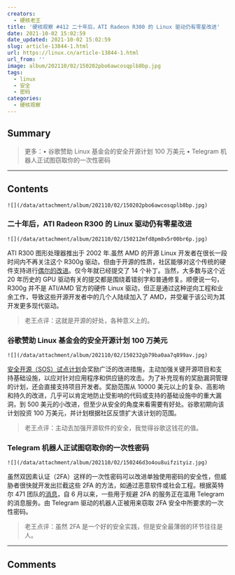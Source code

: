 ```yaml
---
creators:
  - 硬核老王
title: '硬核观察 #412 二十年后，ATI Radeon R300 的 Linux 驱动仍有零星改进'
date: 2021-10-02 15:02:59
date_updated: 2021-10-02 15:02:59
slug: article-13844-1.html
url: https://linux.cn/article-13844-1.html
url_from: ''
image: album/202110/02/150202pbo6awcosqplb8bp.jpg
tags:
  - linux
  - 安全
  - 密码
categories:
  - 硬核观察
---
```


## Summary

> 更多：• 谷歌赞助 Linux 基金会的安全开源计划 100 万美元 • Telegram 机器人正试图窃取你的一次性密码

***

<!-- more -->

## Contents

`![](/data/attachment/album/202110/02/150202pbo6awcosqplb8bp.jpg)`

### 二十年后，ATI Radeon R300 的 Linux 驱动仍有零星改进

`![](/data/attachment/album/202110/02/150212mfd8pm8v5r00br6p.jpg)`

ATI R300 图形处理器推出于 2002 年.虽然 AMD 的开源 Linux 开发者在很长一段时间内不再关注这个 R300g 驱动，但由于开源的性质，社区能够对这个传统的硬件支持进行[偶尔的改进](https://www.phoronix.com/scan.php?page=news_item&px=R300-Friday-Night-2021)。仅今年就已经提交了 14 个补丁。当然，大多数与这个近 20 年历史的 GPU 驱动有关的提交都是围绕着错别字和普通修复。顺便说一句，R300g 并不是 ATI/AMD 官方的硬件 Linux 驱动，但正是通过这种逆向工程和业余工作，导致这些开源开发者中的几个人陆续加入了 AMD，并受雇于该公司为其开发更多现代驱动。

> 
> 老王点评：这就是开源的好处，各种意义上的。
> 
> 
> 

### 谷歌赞助 Linux 基金会的安全开源计划 100 万美元

`![](/data/attachment/album/202110/02/150232gb79ba0aa7q899av.jpg)`

[安全开源（SOS）试点计划](https://sos.dev/)会奖励广泛的改进措施，主动加强关键开源项目和支持基础设施，以应对针对应用程序和供应链的攻击。为了补充现有的奖励漏洞管理的计划，还会直接支持项目开发者。奖励范围从 10000 美元以上的复杂、高影响和持久的改进，几乎可以肯定地防止受影响的代码或支持的基础设施中的重大漏洞，到 500 美元的小改进，但至少从安全的角度来看需要有好处。谷歌初期向该计划投资 100 万美元，并计划根据社区反馈扩大该计划的范围。

> 
> 老王点评：主动去加强开源软件的安全，我觉得谷歌这钱花的值。
> 
> 
> 

### Telegram 机器人正试图窃取你的一次性密码

`![](/data/attachment/album/202110/02/150246d3o4ou8uifzityiz.jpg)`

虽然双因素认证（2FA）这样的一次性密码可以改进单独使用密码的安全性，但威胁者很快就开发出拦截这些 2FA 的方法，如通过恶意软件或社会工程。根据英特尔 471 团队的[消息](https://www.zdnet.com/article/telegram-bots-are-trying-to-steal-your-one-time-passwords/)，自 6 月以来，一些用于规避 2FA 的服务正在滥用 Telegram 的消息服务。由 Telegram 驱动的机器人正被用来窃取 2FA 安全中所要求的一次性密码。

> 
> 老王点评：虽然 2FA 是一个好的安全实践，但是安全最薄弱的环节往往是人。
> 
> 
>

***

## Comments
